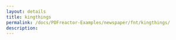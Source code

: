 ```yaml
---
layout: details
title: kingthings
permalink: /docs/PDFreactor-Examples/newspaper/fnt/kingthings/
description: 
---
```





